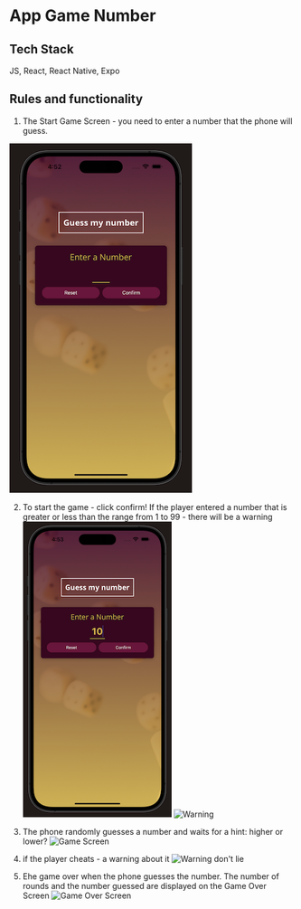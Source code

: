 # App Game Number

## Tech Stack

JS, React, React Native, Expo

## Rules and functionality

1. The Start Game Screen - you need to enter a number that the phone will guess.

![Start Game Screen](https://github.com/VitaKoval/number-game/blob/master/assets/screnshoots/StartGame.png)

2. To start the game - click confirm!
   If the player entered a number that is greater or less than the range from 1 to 99 - there will be a warning
   ![Entered Number](https://github.com/VitaKoval/number-game/blob/master/assets/screnshoots/EnteredNumber.png)
   ![Warning](<http(s)://адрес_картинки.png(jpg)>)

3. The phone randomly guesses a number and waits for a hint: higher or lower?
   ![Game Screen](<http(s)://адрес_картинки.png(jpg)>)

4. if the player cheats - a warning about it
   ![Warning don't lie](<http(s)://адрес_картинки.png(jpg)>)

5. Еhe game over when the phone guesses the number.
   The number of rounds and the number guessed are displayed on the Game Over Screen
   ![Game Over Screen](<http(s)://адрес_картинки.png(jpg)>)
